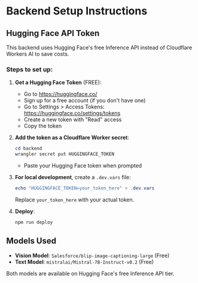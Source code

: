 # Backend Setup Instructions

## Hugging Face API Token

This backend uses Hugging Face's free Inference API instead of Cloudflare Workers AI to save costs.

### Steps to set up:

1. **Get a Hugging Face Token** (FREE):
   - Go to https://huggingface.co/
   - Sign up for a free account (if you don't have one)
   - Go to Settings > Access Tokens: https://huggingface.co/settings/tokens
   - Create a new token with "Read" access
   - Copy the token

2. **Add the token as a Cloudflare Worker secret**:
   ```powershell
   cd backend
   wrangler secret put HUGGINGFACE_TOKEN
   ```
   - Paste your Hugging Face token when prompted

3. **For local development**, create a `.dev.vars` file:
   ```powershell
   echo "HUGGINGFACE_TOKEN=your_token_here" > .dev.vars
   ```
   Replace `your_token_here` with your actual token.

4. **Deploy**:
   ```powershell
   npm run deploy
   ```

## Models Used

- **Vision Model**: `Salesforce/blip-image-captioning-large` (Free)
- **Text Model**: `mistralai/Mistral-7B-Instruct-v0.2` (Free)

Both models are available on Hugging Face's free Inference API tier.
